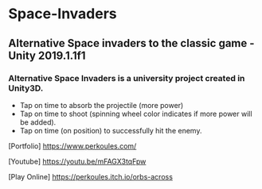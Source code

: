 # Space-Invaders
## Alternative Space invaders to the classic game - Unity 2019.1.1f1


### Alternative Space Invaders is a university project created in Unity3D. 

* Tap on time to absorb the projectile (more power)
* Tap on time to shoot (spinning wheel color indicates if more power will be added).
* Tap on time (on position) to successfully hit the enemy.



[Portfolio] https://www.perkoules.com/

[Youtube] https://youtu.be/mFAGX3tqFpw

[Play Online] https://perkoules.itch.io/orbs-across
